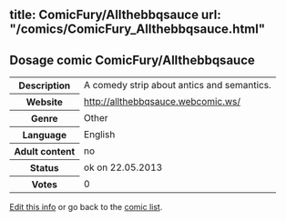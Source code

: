 title: ComicFury/Allthebbqsauce
url: "/comics/ComicFury_Allthebbqsauce.html"
---
Dosage comic ComicFury/Allthebbqsauce
-----------------------------------------

<p id="msg"></p>
<script type="text/javascript">
if (window.location.search === '?edit_info_mail=sent_ok') {
  var elem = document.getElementById("msg");
  elem.innerHTML = 'Edited information sucessfully sent for review, which is usually done daily. Thanks!';
  elem.className = 'ok';
}
</script>
<table class="comicinfo">
<tr>
<th>Description</th><td>A comedy strip about antics and semantics.</td>
</tr>
<tr>
<th>Website</th><td><a href="http://allthebbqsauce.webcomic.ws/">http://allthebbqsauce.webcomic.ws/</a></td>
</tr>
<tr>
<th>Genre</th><td>Other</td>
</tr>
<tr>
<th>Language</th><td>English</td>
</tr>
<tr>
<th>Adult content</th><td>no</td>
</tr>
<tr>
<th>Status</th><td>ok on 22.05.2013</td>
</tr>
<tr>
<th>Votes</th><td>0</td>
</tr>
</table>

[Edit this info](ComicFury_Allthebbqsauce_edit.html) or go back to the [comic list](../comic-index.html).
